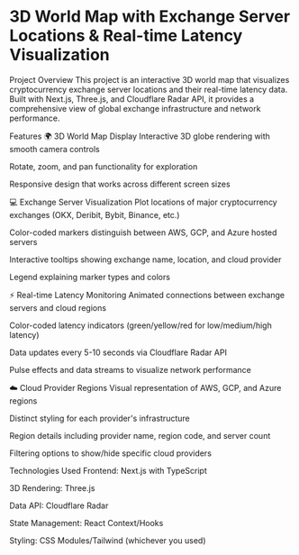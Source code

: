 # 3D World Map with Exchange Server Locations & Real-time Latency Visualization
Project Overview
This project is an interactive 3D world map that visualizes cryptocurrency exchange server locations and their real-time latency data. Built with Next.js, Three.js, and Cloudflare Radar API, it provides a comprehensive view of global exchange infrastructure and network performance.

Features
🌍 3D World Map Display
Interactive 3D globe rendering with smooth camera controls

Rotate, zoom, and pan functionality for exploration

Responsive design that works across different screen sizes

💻 Exchange Server Visualization
Plot locations of major cryptocurrency exchanges (OKX, Deribit, Bybit, Binance, etc.)

Color-coded markers distinguish between AWS, GCP, and Azure hosted servers

Interactive tooltips showing exchange name, location, and cloud provider

Legend explaining marker types and colors

⚡ Real-time Latency Monitoring
Animated connections between exchange servers and cloud regions

Color-coded latency indicators (green/yellow/red for low/medium/high latency)

Data updates every 5-10 seconds via Cloudflare Radar API

Pulse effects and data streams to visualize network performance

☁️ Cloud Provider Regions
Visual representation of AWS, GCP, and Azure regions

Distinct styling for each provider's infrastructure

Region details including provider name, region code, and server count

Filtering options to show/hide specific cloud providers

Technologies Used
Frontend: Next.js with TypeScript

3D Rendering: Three.js

Data API: Cloudflare Radar

State Management: React Context/Hooks

Styling: CSS Modules/Tailwind (whichever you used)
